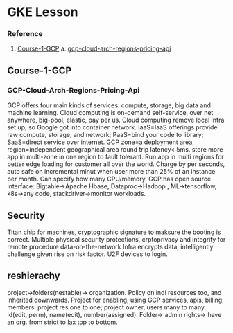 # GKE Lesson
### Reference
1. [Course-1-GCP](#course-1-gcp)
  a. [gcp-cloud-arch-regions-pricing-api](#gcp-cloud-arch-regions-pricing-ap)

## Course-1-GCP
### GCP-Cloud-Arch-Regions-Pricing-Api
GCP offers four main kinds of services: compute, storage, big data and machine learning. Cloud computing is on-demand self-service, over net anywhere, big-pool, elastic, pay per us. Cloud computing remove local infra set up, so Google got into container network. IaaS=IaaS offerings provide raw compute, storage, and network; PaaS=bind your code to library; SaaS=direct service over internet. GCP zone=a deployment area, region=independent geographical area round trip latency< 5ms. store more app in multi-zone in one region to fault tolerant. Run app in multi regions for better edge loading for customer all over the world. Charge by per seconds, auto safe on incremental minut when user more than 25% of an instance per month. Can specify how many CPU/memory. GCP has open source interface: Bigtable->Apache Hbase, Dataproc->Hadoop
, ML->tensorflow, k8s->any code, stackdriver->monitor workloads. 

## Security
Titan chip for machines, cryptographic signature to maksure the booting is correct. Multiple physical security protections, crptoprivacy and integrity for remote procedure data-on-the-network Infra encrypts data, intelligently challenge given rise on risk factor. U2F devices to login. 

## reshierachy
project->folders(nestable)-> organization. Policy on indi resources too, and inherited downwards. Project for enabling, using GCP services, apis, billing, members. project res one to one; project owner, users many to many. id(edit, perm), name(edit), number(assigned). Folder-> admin rights-> have an org. from strict to lax top to bottom.
